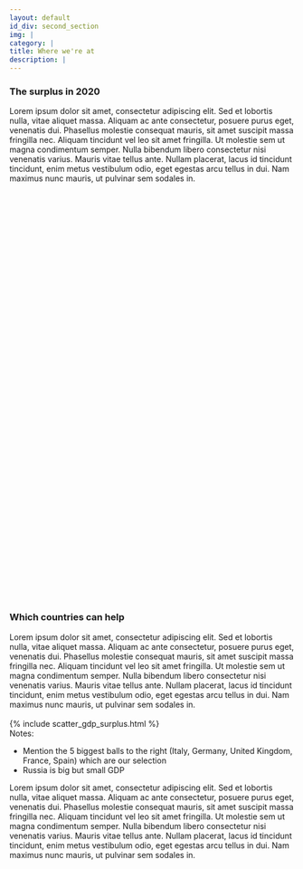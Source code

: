 ```yaml
---
layout: default
id_div: second_section
img: |
category: |
title: Where we're at
description: |
---
```


<div class="row">
    <div class="col-sm-12 col-md-1"></div>
    <div class="col-sm-12 col-md-10">
        <h3>The surplus in 2020</h3>
        Lorem ipsum dolor sit amet, consectetur adipiscing elit. Sed et lobortis nulla, vitae aliquet massa. Aliquam ac ante consectetur, posuere purus eget, venenatis dui. Phasellus molestie consequat mauris, sit amet suscipit massa fringilla nec. Aliquam tincidunt vel leo sit amet fringilla. Ut molestie sem ut magna condimentum semper. Nulla bibendum libero consectetur nisi venenatis varius. Mauris vitae tellus ante. Nullam placerat, lacus id tincidunt tincidunt, enim metus vestibulum odio, eget egestas arcu tellus in dui. Nam maximus nunc mauris, ut pulvinar sem sodales in.
    </div>
    <div class="col-sm-12 col-md-1"></div>
</div>

<br/>

<div class="row">
    <div class="col-sm-12 col-md-1"></div>
    <div class="col-sm-12 col-md-10">
        <div id="map_world_diff" style="width: 100%; height: 700px"></div>
    </div>
    <div class="col-sm-12 col-md-1"></div>
</div>

<br/>

<div class="row">
    <div class="col-sm-12 col-md-1"></div>
    <div class="col-sm-12 col-md-10">
        <h3>Which countries can help</h3>
        Lorem ipsum dolor sit amet, consectetur adipiscing elit. Sed et lobortis nulla, vitae aliquet massa. Aliquam ac ante consectetur, posuere purus eget, venenatis dui. Phasellus molestie consequat mauris, sit amet suscipit massa fringilla nec. Aliquam tincidunt vel leo sit amet fringilla. Ut molestie sem ut magna condimentum semper. Nulla bibendum libero consectetur nisi venenatis varius. Mauris vitae tellus ante. Nullam placerat, lacus id tincidunt tincidunt, enim metus vestibulum odio, eget egestas arcu tellus in dui. Nam maximus nunc mauris, ut pulvinar sem sodales in.
    </div>
    <div class="col-sm-12 col-md-1"></div>
</div>

<br/>

<div class="row">
    <div class="col-sm-12 col-md-1"></div>
    <div class="col-sm-12 col-md-6">
        {% include scatter_gdp_surplus.html %}
    </div>
    <div class="col-sm-12 col-md-4">
        Notes: 
        <ul>
            <li>Mention the 5 biggest balls to the right (Italy, Germany, United Kingdom, France, Spain) which are our selection</li>
            <li>Russia is big but small GDP</li>
        </ul>
        Lorem ipsum dolor sit amet, consectetur adipiscing elit. Sed et lobortis nulla, vitae aliquet massa. Aliquam ac ante consectetur, posuere purus eget, venenatis dui. Phasellus molestie consequat mauris, sit amet suscipit massa fringilla nec. Aliquam tincidunt vel leo sit amet fringilla. Ut molestie sem ut magna condimentum semper. Nulla bibendum libero consectetur nisi venenatis varius. Mauris vitae tellus ante. Nullam placerat, lacus id tincidunt tincidunt, enim metus vestibulum odio, eget egestas arcu tellus in dui. Nam maximus nunc mauris, ut pulvinar sem sodales in.
    </div>
    <div class="col-sm-12 col-md-1"></div>
</div>

<script>

var cal_world_ticks = {};
$.ajax({
    url: "json/cal_world/cal_world_ticks.json",
    async: false,
    dataType: 'json',
    success: function(data) {
        cal_world_ticks = data;
    }
});

colors5 = ["#d7191c","#fdae61", "#ffffbf", "#a6d96a", "#1a9641"]
load_map(cal_world_ticks, "json/cal_world/cal_world_2020.geojson", colors5, 'map_world_diff', [30.318462, 19.56871], 'Estimation deficit/surplus', 'kcal / persona / day', 3, -1, layergroupHolder, mapHolder);


</script>